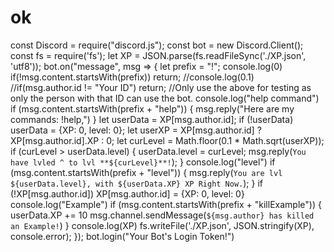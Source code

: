 # ok
const Discord = require("discord.js"); const bot = new Discord.Client(); const fs = require('fs'); let XP = JSON.parse(fs.readFileSync('./XP.json', 'utf8'));  bot.on("message", msg => {     let prefix = "!";          console.log(0)     if(!msg.content.startsWith(prefix)) return;          //console.log(0.1)     //if(msg.author.id != "Your ID") return;     //Only use the above for testing as only the person with that ID can use the bot.          console.log("help command")     if (msg.content.startsWith(prefix + "help")) {         msg.reply("Here are my commands: !help,")     }          let userData = XP[msg.author.id];     if (!userData) userData = {XP: 0, level: 0};          let userXP = XP[msg.author.id] ? XP[msg.author.id].XP : 0;     let curLevel = Math.floor(0.1 * Math.sqrt(userXP));     if (curLevel > userData.level) {         userData.level = curLevel;         msg.reply(`You have lvled ^ to lvl **${curLevel}**!`);     }          console.log("level")     if (msg.content.startsWith(prefix + "level")) {         msg.reply(`You are lvl ${userData.level}, with ${userData.XP} XP Right Now.`);     }          if (!XP[msg.author.id]) XP[msg.author.id] = {XP: 0, level: 0}                    console.log("Example")     if (msg.content.startsWith(prefix + "killExample")) {         userData.XP += 10         msg.channel.sendMessage(`${msg.author} has killed an Example!`)     }          console.log(XP)     fs.writeFile('./XP.json', JSON.stringify(XP), console.error);      }); bot.login("Your Bot's Login Token!")
